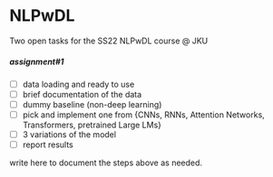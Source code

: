 # NLPwDL
Two open tasks for the SS22 NLPwDL course @ JKU

##### assignment#1
- [ ] data loading and ready to use 
- [ ] brief documentation of the data
- [ ] dummy baseline (non-deep learning)
- [ ] pick and implement one from {CNNs, RNNs, Attention Networks, Transformers, pretrained Large LMs}
- [ ] 3 variations of the model
- [ ] report results

write here to document the steps above as needed. 
